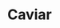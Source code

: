 ---
layout: item
title: Caviar
item-id: 11326
datatable: true
id: 11326
name: "Caviar"
members: true
lowalch: 20
highalch: 30
examine: "Caviar, or expensive fishy eggs."
monsters:
  - id: 7796
    name: "Lobstrosity"
    members: true
    combat_level: 68
    wiki_url: "https://oldschool.runescape.wiki/w/Lobstrosity"
    drops:
      - quantity: "2"
        rarity: 0.0423728813559322
    image: "https://oldschool.runescape.wiki/images/a/ad/Lobstrosity.png?fd017"
---